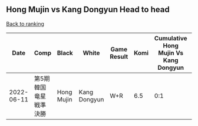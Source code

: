 ## Hong Mujin vs Kang Dongyun Head to head

[Back to ranking](../../index.md)




| **Date** | **Comp** | **Black** | **White** | **Game Result** | **Komi** | **Cumulative Hong Mujin Vs Kang Dongyun** | **Hong Mujin Streak** | **Kang Dongyun Streak** | 
| --- | --- | --- | --- | --- | --- | --- | --- | --- |
| 2022-06-11 | 第5期韓国竜星戦準決勝 | Hong Mujin | Kang Dongyun | W+R | 6.5 | 0:1 | 0 | 1 |




